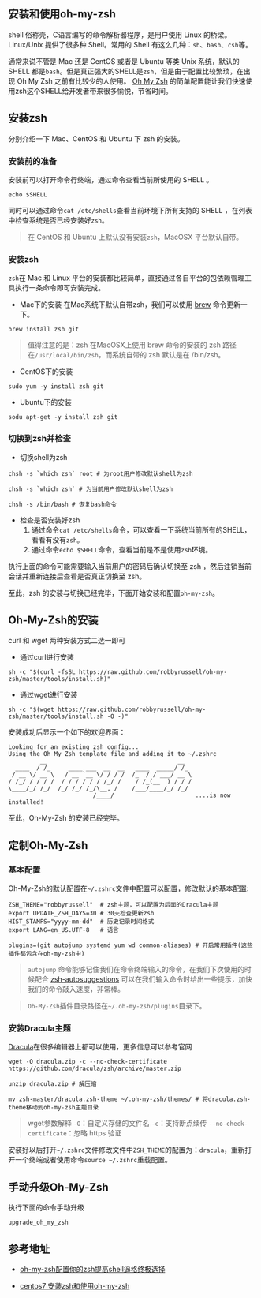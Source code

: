 ## 安装和使用oh-my-zsh

shell 俗称壳，C语言编写的命令解析器程序，是用户使用 Linux 的桥梁。Linux/Unix 提供了很多种 Shell。常用的 Shell 有这么几种：`sh`、`bash`、`csh`等。

通常来说不管是 Mac 还是 CentOS 或者是 Ubuntu 等类 Unix 系统，默认的 SHELL 都是`bash`。但是真正强大的SHELL是`zsh`，但是由于配置比较繁琐，在出现 Oh My Zsh 之前有比较少的人使用。
[Oh My Zsh](http://ohmyz.sh/) 的简单配置能让我们快速使用zsh这个SHELL给开发者带来很多愉悦，节省时间。

## 安装zsh

分别介绍一下 Mac、CentOS 和 Ubuntu 下 zsh 的安装。

### 安装前的准备

安装前可以打开命令行终端，通过命令查看当前所使用的 SHELL 。

```
echo $SHELL
```

同时可以通过命令`cat /etc/shells`查看当前环境下所有支持的 SHELL ，在列表中检查系统是否已经安装好`zsh`。

> 在 CentOS 和 Ubuntu 上默认没有安装`zsh`，MacOSX 平台默认自带。

### 安装zsh

`zsh`在 Mac 和 Linux 平台的安装都比较简单，直接通过各自平台的包依赖管理工具执行一条命令即可安装完成。

- Mac下的安装
  在Mac系统下默认自带zsh，我们可以使用 [brew](https://brew.sh/index_zh-cn) 命令更新一下。

```
brew install zsh git
```

> 值得注意的是：zsh 在MacOSX上使用 brew 命令的安装的 zsh 路径在`/usr/local/bin/zsh`，而系统自带的 zsh 默认是在 /bin/zsh。

- CentOS下的安装

```
sudo yum -y install zsh git
```

- Ubuntu下的安装

```
sodu apt-get -y install zsh git
```

### 切换到zsh并检查

- 切换shell为zsh

```
chsh -s `which zsh` root # 为root用户修改默认shell为zsh

chsh -s `which zsh` # 为当前用户修改默认shell为zsh

chsh -s /bin/bash # 恢复bash命令
```

- 检查是否安装好zsh
  1. 通过命令`cat /etc/shells`命令，可以查看一下系统当前所有的SHELL，看看有没有`zsh`。
  2. 通过命令`echo $SHELL`命令，查看当前是不是使用`zsh`环境。 

执行上面的命令可能需要输入当前用户的密码后确认切换至 zsh ，然后注销当前会话并重新连接后查看是否真正切换至 zsh。

至此，zsh 的安装与切换已经完毕，下面开始安装和配置`oh-my-zsh`。

## Oh-My-Zsh的安装

curl 和 wget 两种安装方式二选一即可

- 通过curl进行安装

```
sh -c "$(curl -fsSL https://raw.github.com/robbyrussell/oh-my-zsh/master/tools/install.sh)"
```

- 通过wget进行安装

```
sh -c "$(wget https://raw.github.com/robbyrussell/oh-my-zsh/master/tools/install.sh -O -)"
```

安装成功后显示一个如下的欢迎界面：

```
Looking for an existing zsh config...
Using the Oh My Zsh template file and adding it to ~/.zshrc
         __                                     __
  ____  / /_     ____ ___  __  __   ____  _____/ /_
 / __ \/ __ \   / __ `__ \/ / / /  /_  / / ___/ __ \
/ /_/ / / / /  / / / / / / /_/ /    / /_(__  ) / / /
\____/_/ /_/  /_/ /_/ /_/\__, /    /___/____/_/ /_/
                        /____/                       ....is now installed!
```

至此，Oh-My-Zsh 的安装已经完毕。

## 定制Oh-My-Zsh

### 基本配置

Oh-My-Zsh的默认配置在`~/.zshrc`文件中配置可以配置，修改默认的基本配置:

```
ZSH_THEME="robbyrussell"  # zsh主题，可以配置为后面的Dracula主题
export UPDATE_ZSH_DAYS=30 # 30天检查更新zsh
HIST_STAMPS="yyyy-mm-dd"  # 历史记录时间格式
export LANG=en_US.UTF-8   # 语言

plugins=(git autojump systemd yum wd common-aliases) # 开启常用插件(这些插件都包含在oh-my-zsh中)
```

> `autojump` 命令能够记住我们在命令终端输入的命令，在我们下次使用的时候配合 [zsh-autosuggestions](https://github.com/zsh-users/zsh-autosuggestions)  可以在我们输入命令时给出一些提示，加快我们的命令敲入速度，非常棒。

> `Oh-My-Zsh`插件目录路径在`~/.oh-my-zsh/plugins`目录下。


### 安装Dracula主题

[Dracula](https://draculatheme.com/)在很多编辑器上都可以使用，更多信息可以参考官网

```
wget -O dracula.zip -c --no-check-certificate https://github.com/dracula/zsh/archive/master.zip

unzip dracula.zip # 解压缩

mv zsh-master/dracula.zsh-theme ~/.oh-my-zsh/themes/ # 将dracula.zsh-theme移动到oh-my-zsh主题目录
```

> wget参数解释
> `-O`：自定义存储的文件名
> `-c`：支持断点续传
> `--no-check-certificate`：忽略 https 验证

安装好以后打开`~/.zshrc`文件修改文件中`ZSH_THEME`的配置为：`dracula`，重新打开一个终端或者使用命令`source ~/.zshrc`重载配置。

## 手动升级Oh-My-Zsh

执行下面的命令手动升级

```
upgrade_oh_my_zsh
```

## 参考地址

- [oh-my-zsh配置你的zsh提高shell逼格终极选择](http://yijiebuyi.com/blog/b9b5e1ebb719f22475c38c4819ab8151.html)

- [centos7 安装zsh和使用oh-my-zsh](http://ju.outofmemory.cn/entry/273093)
